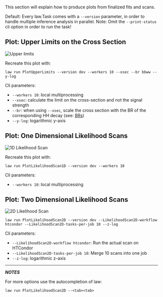 This section will explain how to produce plots from finalized fits and scans.

Default: Every law.Task comes with a `--version` parameter, in order to handle multiple inference analysis in parallel.
Note: Omit the `--print-status` cli option in order to run the task!

## Plot: Upper Limits on the Cross Section

![Upper limits](images/limits__kl_n61_-30.0_30.0__xsec_brbbwwllvv_log.png)

Recreate this plot with:
```shell
law run PlotUpperLimits --version dev --workers 10 --xsec --br bbww --y-log
```

Cli parameters:

- `--workers 10`: local multiprocessing
- `--xsec`: calculate the limit on the cross-section and not the signal strength
- `--br`: when using `--xsec`, scale the cross section with the BR of the corresponding HH decay (see: [BRs](https://gitlab.cern.ch/hh/tools/inference/-/blob/master/dhi/config.py#L14-49))
- `--y-log`: logarithmic y-axis




## Plot: One Dimensional Likelihood Scans

![1D Likelihood Scan](images/nll1d__kl_n61_-30.0_30.0.png)

Recreate this plot with:
```shell
law run PlotLikelihoodScan1D --version dev --workers 10
```

Cli parameters:

- `--workers 10`: local multiprocessing



## Plot: Two Dimensional Likelihood Scans

![2D Likelihood Scan](images/nll2d__kl_n61_-30.0_30.0__kt_n41_-10.0_10.0__log.png)


```shell
law run PlotLikelihoodScan2D --version dev --LikelihoodScan2D-workflow htcondor --LikelihoodScan2D-tasks-per-job 10 --z-log
```

Cli parameters:

- `--LikelihoodScan2D-workflow htcondor`: Run the actual scan on HTCondor
- `--LikelihoodScan2D-tasks-per-job 10`: Merge 10 scans into one job
- `--z-log`: logarithmic z-axis


---
**_NOTES_**

For more options use the autocompletion of law:

```shell
law run PlotLikelihoodScan2D --<tab><tab>
```
